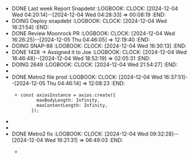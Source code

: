 - DONE Last week Report Snapdebt
  :LOGBOOK:
  CLOCK: [2024-12-04 Wed 04:20:14]--[2024-12-04 Wed 04:28:33] =>  00:08:19
  :END:
- DOING Deploy snapdebt
  :LOGBOOK:
  CLOCK: [2024-12-04 Wed 16:21:54]
  :END:
- DONE Review Moonrock PR
  :LOGBOOK:
  CLOCK: [2024-12-04 Wed 16:26:25]--[2024-12-05 Thu 04:46:05] =>  12:19:40
  :END:
- DOING SNAP-88
  :LOGBOOK:
  CLOCK: [2024-12-04 Wed 16:30:13]
  :END:
- DONE 1428 -> Assigned it to Joe
  :LOGBOOK:
  CLOCK: [2024-12-04 Wed 16:46:48]--[2024-12-04 Wed 18:52:19] =>  02:05:31
  :END:
- DOING 2649
  :LOGBOOK:
  CLOCK: [2024-12-04 Wed 21:54:27]
  :END:
-
- DONE Metro2 file prod
  :LOGBOOK:
  CLOCK: [2024-12-04 Wed 16:37:51]--[2024-12-05 Thu 04:46:14] =>  12:08:23
  :END:
	- ```apl
	  const axiosInstance = axios.create({
	        maxBodyLength: Infinity,
	        maxContentLength: Infinity,
	      });
	  ```
-
-
- DONE Metro2 fix
  :LOGBOOK:
  CLOCK: [2024-12-04 Wed 09:32:28]--[2024-12-04 Wed 16:21:31] =>  06:49:03
  :END:
	- ```apl
	  ```